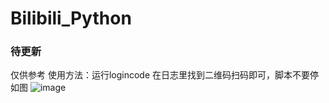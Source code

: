 # Bilibili_Python

### 待更新
仅供参考
使用方法：运行logincode 在日志里找到二维码扫码即可，脚本不要停
如图
![image](https://github.com/wangquanfugui233/Bilibili_Python/assets/63834404/a4b30b78-61a1-443e-b75d-db5c73683ac2)
